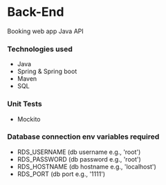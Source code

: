 # Back-End
Booking web app Java API 
### Technologies used
- Java
- Spring & Spring boot
- Maven
- SQL
### Unit Tests
- Mockito
### Database connection env variables required
- RDS_USERNAME (db username e.g., 'root') 
- RDS_PASSWORD (db password e.g., 'root')
- RDS_HOSTNAME (db hostname e.g., 'localhost')
- RDS_PORT (db port e.g., '1111')
